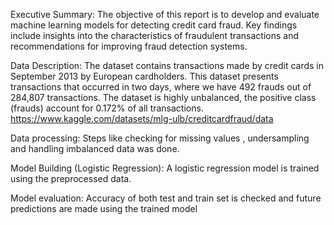 Executive Summary:
The objective of this report is to develop and evaluate machine learning models for detecting credit card fraud. Key findings include insights into the characteristics of fraudulent transactions and recommendations for improving fraud detection systems.

Data Description:
The dataset contains transactions made by credit cards in September 2013 by European cardholders.
This dataset presents transactions that occurred in two days, where we have 492 frauds out of 284,807 transactions. The dataset is highly unbalanced, the positive class (frauds) account for 0.172% of all transactions.
https://www.kaggle.com/datasets/mlg-ulb/creditcardfraud/data

Data processing:
Steps like checking for missing values , undersampling and handling imbalanced data was done.

Model Building (Logistic Regression):
A logistic regression model is trained using the preprocessed data.

Model evaluation:
Accuracy of both test and train set is checked and future predictions are made using the trained model

